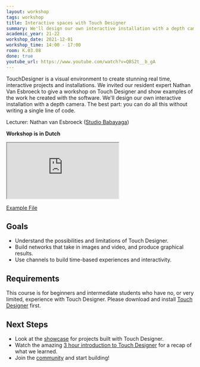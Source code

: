 ```yaml
---
layout: workshop
tags: workshop
title: Interactive spaces with Touch Designer
summary: We'll design our own interactive installation with a depth camera.
academic_year: 21-22
workshop_date: 2021-12-01
workshop_time: 14:00 - 17:00
room: K.03.08
done: true
youtube_url: https://www.youtube.com/watch?v=QBS2t__b_gA
---
```


TouchDesigner is a visual environment to create stunning real time, interactive projects and installations. We invited our resident expert Nathan Van Esbroeck to give a workshop on Touch Designer and show examples of the work he created with the software. We'll design our own interactive installation with a depth camera. The best part: you can do all this without writing a single line of code.

Lecturer: Nathan van Esbroeck ([Studio Babayaga](http://studio.babayaga.be))

**Workshop is in Dutch**

<div class="embed-responsive embed-responsive-16by9">
  <iframe class="embed-responsive-item" src="https://www.youtube.com/embed/QBS2t__b_gA"></iframe>
</div>

<a href="https://codespace.help/static/workshops/21-22-interactive-spaces-with-touch-designer/ExampleFile.toe">Example File</a>

## Goals

- Understand the possibilities and limitations of Touch Designer.
- Build networks that take in images and video, and produce graphical results.
- Use channels to build time-based experiences and interactivity.

## Requirements

This course is for beginners and intermediate students who have no, or very limited, experience with Touch Designer. Please download and install [Touch Designer](https://derivative.ca/download) first.

## Next Steps

- Look at the [showcase](https://derivative.ca/showcase) for projects built with Touch Designer.
- Watch the amazing [3 hour introduction to Touch Designer](https://www.youtube.com/watch?v=wmM1lCWtn6o) for a recap of what we learned.
- Join the [community](https://forum.derivative.ca/) and start building!
